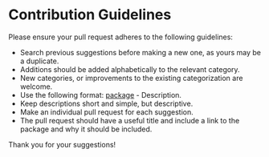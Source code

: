 # Contribution Guidelines

Please ensure your pull request adheres to the following guidelines:

- Search previous suggestions before making a new one, as yours may be a duplicate.
- Additions should be added alphabetically to the relevant category.
- New categories, or improvements to the existing categorization are welcome.
- Use the following format: [package](link) - Description.
- Keep descriptions short and simple, but descriptive.
- Make an individual pull request for each suggestion.
- The pull request should have a useful title and include a link to the package and why it should be included.

Thank you for your suggestions!

